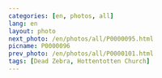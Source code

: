 ```yaml
---
categories: [en, photos, all]
lang: en
layout: photo
next_photo: /en/photos/all/P0000095.html
picname: P0000096
prev_photo: /en/photos/all/P0000101.html
tags: [Dead Zebra, Hottentotten Church]
---
```

